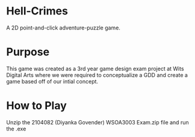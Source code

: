 # Hell-Crimes
A 2D  point-and-click adventure-puzzle game.
# Purpose
This game was created as a 3rd year game design exam project at Wits Digital Arts where we were required to conceptualize a GDD and create a game based off of our intial concept.
# How to Play
Unzip the 2104082 (Diyanka Govender) WSOA3003 Exam.zip file and run the .exe
